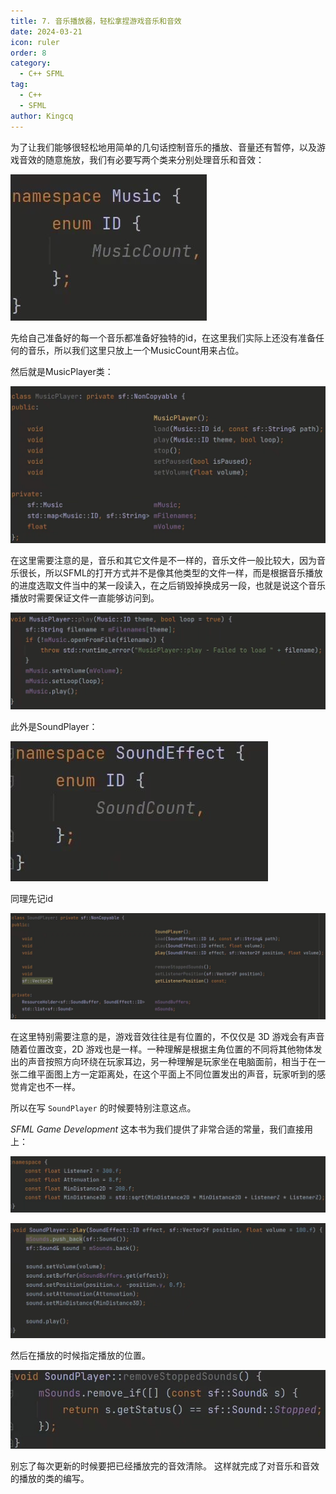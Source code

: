 ```yaml
---
title: 7. 音乐播放器，轻松拿捏游戏音乐和音效
date: 2024-03-21
icon: ruler
order: 8
category:
  - C++ SFML
tag:
  - C++
  - SFML
author: Kingcq
---
```


为了让我们能够很轻松地用简单的几句话控制音乐的播放、音量还有暂停，以及游戏音效的随意施放，我们有必要写两个类来分别处理音乐和音效：

![](./assets/7-1.jpeg)

先给自己准备好的每一个音乐都准备好独特的id，在这里我们实际上还没有准备任何的音乐，所以我们这里只放上一个MusicCount用来占位。

然后就是MusicPlayer类：

![](./assets/7-2.jpeg)

在这里需要注意的是，音乐和其它文件是不一样的，音乐文件一般比较大，因为音乐很长，所以SFML的打开方式并不是像其他类型的文件一样，而是根据音乐播放的进度选取文件当中的某一段读入，在之后销毁掉换成另一段，也就是说这个音乐播放时需要保证文件一直能够访问到。

![](./assets/7-3.jpeg)

此外是SoundPlayer：

![](./assets/7-4.jpeg)

同理先记id

![](./assets/7-5.jpeg)

在这里特别需要注意的是，游戏音效往往是有位置的，不仅仅是 3D 游戏会有声音随着位置改变，2D 游戏也是一样。一种理解是根据主角位置的不同将其他物体发出的声音按照方向环绕在玩家耳边，另一种理解是玩家坐在电脑面前，相当于在一张二维平面图上方一定距离处，在这个平面上不同位置发出的声音，玩家听到的感觉肯定也不一样。

所以在写 `SoundPlayer` 的时候要特别注意这点。

*SFML Game Development* 这本书为我们提供了非常合适的常量，我们直接用上：

![](./assets/7-6.jpeg)

![](./assets/7-7.jpeg)

然后在播放的时候指定播放的位置。

![](./assets/7-8.jpeg)

别忘了每次更新的时候要把已经播放完的音效清除。
这样就完成了对音乐和音效的播放的类的编写。
